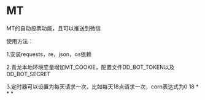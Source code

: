 # MT
MT的自动投票功能，且可以推送到微信

使用方法：

1.安装requests，re，json，os依赖

2.青龙本地环境变量增加MT_COOKIE，配置文件DD_BOT_TOKEN以及DD_BOT_SECRET

3.定时器可以设置为每天请求一次，比如每天18点请求一次，corn表达式为0 18 * * *
